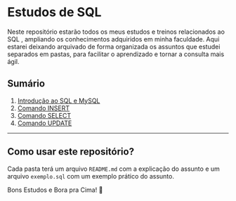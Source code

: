 # Estudos de SQL 

Neste repositório estarão todos os meus estudos e treinos relacionados ao SQL , ampliando os conhecimentos adquiridos em minha faculdade. Aqui estarei deixando arquivado de forma organizada os assuntos que estudei separados em pastas, para facilitar o aprendizado e tornar a consulta mais ágil.

## Sumário

1. [Introdução ao SQL e MySQL](./01-introducao/README.md)
2. [Comando INSERT](./02-comando_insert/README.md)
3. [Comando SELECT](./03-comando_select/README.md)
4. [Comando UPDATE](./04-comando_update/README.md)

---

## Como usar este repositório?

Cada pasta terá um arquivo `README.md` com a explicação do assunto e um arquivo `exemplo.sql` com um exemplo prático do assunto.

Bons Estudos e Bora pra Cima! 🚀
